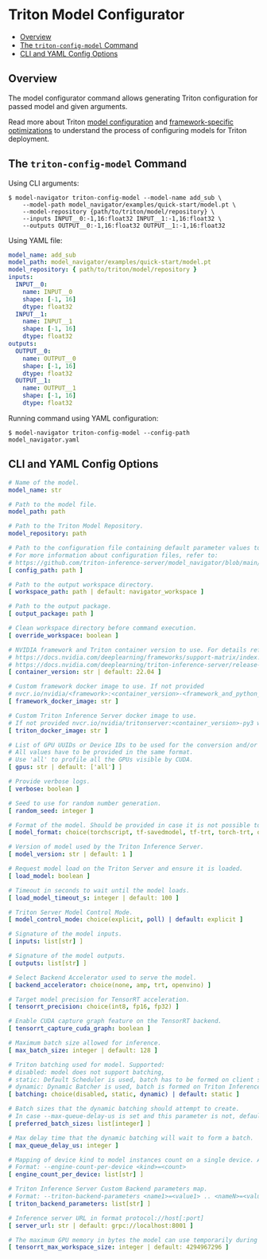 <!--
Copyright (c) 2021-2022, NVIDIA CORPORATION. All rights reserved.

Licensed under the Apache License, Version 2.0 (the "License");
you may not use this file except in compliance with the License.
You may obtain a copy of the License at

    http://www.apache.org/licenses/LICENSE-2.0

Unless required by applicable law or agreed to in writing, software
distributed under the License is distributed on an "AS IS" BASIS,
WITHOUT WARRANTIES OR CONDITIONS OF ANY KIND, either express or implied.
See the License for the specific language governing permissions and
limitations under the License.
-->

# Triton Model Configurator

<!-- START doctoc generated TOC please keep comment here to allow auto update -->
<!-- DON'T EDIT THIS SECTION, INSTEAD RE-RUN doctoc TO UPDATE -->

- [Overview](#overview)
- [The `triton-config-model` Command](#the-triton-config-model-command)
- [CLI and YAML Config Options](#cli-and-yaml-config-options)

<!-- END doctoc generated TOC please keep comment here to allow auto update -->

## Overview

The model configurator command allows generating Triton configuration for passed model and given arguments.

Read more about Triton [model configuration](https://github.com/triton-inference-server/server/blob/master/docs/model_configuration.md)
and [framework-specific optimizations](https://github.com/triton-inference-server/server/blob/master/docs/optimization.md#framework-specific-optimization)
to understand the process of configuring models for Triton deployment.

## The `triton-config-model` Command

Using CLI arguments:

```shell
$ model-navigator triton-config-model --model-name add_sub \
    --model-path model_navigator/examples/quick-start/model.pt \
    --model-repository {path/to/triton/model/repository} \
    --inputs INPUT__0:-1,16:float32 INPUT__1:-1,16:float32 \
    --outputs OUTPUT__0:-1,16:float32 OUTPUT__1:-1,16:float32
```

Using YAML file:

```yaml
model_name: add_sub
model_path: model_navigator/examples/quick-start/model.pt
model_repository: { path/to/triton/model/repository }
inputs:
  INPUT__0:
    name: INPUT__0
    shape: [-1, 16]
    dtype: float32
  INPUT__1:
    name: INPUT__1
    shape: [-1, 16]
    dtype: float32
outputs:
  OUTPUT__0:
    name: OUTPUT__0
    shape: [-1, 16]
    dtype: float32
  OUTPUT__1:
    name: OUTPUT__1
    shape: [-1, 16]
    dtype: float32
```

Running command using YAML configuration:

```shell
$ model-navigator triton-config-model --config-path model_navigator.yaml
```

## CLI and YAML Config Options

[comment]: <> (START_CONFIG_LIST)
```yaml
# Name of the model.
model_name: str

# Path to the model file.
model_path: path

# Path to the Triton Model Repository.
model_repository: path

# Path to the configuration file containing default parameter values to use.
# For more information about configuration files, refer to:
# https://github.com/triton-inference-server/model_navigator/blob/main/docs/run.md
[ config_path: path ]

# Path to the output workspace directory.
[ workspace_path: path | default: navigator_workspace ]

# Path to the output package.
[ output_package: path ]

# Clean workspace directory before command execution.
[ override_workspace: boolean ]

# NVIDIA framework and Triton container version to use. For details refer to
# https://docs.nvidia.com/deeplearning/frameworks/support-matrix/index.html and
# https://docs.nvidia.com/deeplearning/triton-inference-server/release-notes/index.html for details).
[ container_version: str | default: 22.04 ]

# Custom framework docker image to use. If not provided
# nvcr.io/nvidia/<framework>:<container_version>-<framework_and_python_version> will be used
[ framework_docker_image: str ]

# Custom Triton Inference Server docker image to use.
# If not provided nvcr.io/nvidia/tritonserver:<container_version>-py3 will be used
[ triton_docker_image: str ]

# List of GPU UUIDs or Device IDs to be used for the conversion and/or profiling.
# All values have to be provided in the same format.
# Use 'all' to profile all the GPUs visible by CUDA.
[ gpus: str | default: ['all'] ]

# Provide verbose logs.
[ verbose: boolean ]

# Seed to use for random number generation.
[ random_seed: integer ]

# Format of the model. Should be provided in case it is not possible to obtain format from model filename.
[ model_format: choice(torchscript, tf-savedmodel, tf-trt, torch-trt, onnx, trt) ]

# Version of model used by the Triton Inference Server.
[ model_version: str | default: 1 ]

# Request model load on the Triton Server and ensure it is loaded.
[ load_model: boolean ]

# Timeout in seconds to wait until the model loads.
[ load_model_timeout_s: integer | default: 100 ]

# Triton Server Model Control Mode.
[ model_control_mode: choice(explicit, poll) | default: explicit ]

# Signature of the model inputs.
[ inputs: list[str] ]

# Signature of the model outputs.
[ outputs: list[str] ]

# Select Backend Accelerator used to serve the model.
[ backend_accelerator: choice(none, amp, trt, openvino) ]

# Target model precision for TensorRT acceleration.
[ tensorrt_precision: choice(int8, fp16, fp32) ]

# Enable CUDA capture graph feature on the TensorRT backend.
[ tensorrt_capture_cuda_graph: boolean ]

# Maximum batch size allowed for inference.
[ max_batch_size: integer | default: 128 ]

# Triton batching used for model. Supported:
# disabled: model does not support batching,
# static: Default Scheduler is used, batch has to be formed on client side,
# dynamic: Dynamic Batcher is used, batch is formed on Triton Inference Server side.
[ batching: choice(disabled, static, dynamic) | default: static ]

# Batch sizes that the dynamic batching should attempt to create.
# In case --max-queue-delay-us is set and this parameter is not, default value will be --max-batch-size.
[ preferred_batch_sizes: list[integer] ]

# Max delay time that the dynamic batching will wait to form a batch.
[ max_queue_delay_us: integer ]

# Mapping of device kind to model instances count on a single device. Available devices: [cpu|gpu].
# Format: --engine-count-per-device <kind>=<count>
[ engine_count_per_device: list[str] ]

# Triton Inference Server Custom Backend parameters map.
# Format: --triton-backend-parameters <name1>=<value1> .. <nameN>=<valueN>
[ triton_backend_parameters: list[str] ]

# Inference server URL in format protocol://host[:port]
[ server_url: str | default: grpc://localhost:8001 ]

# The maximum GPU memory in bytes the model can use temporarily during execution for TensorRT acceleration.
[ tensorrt_max_workspace_size: integer | default: 4294967296 ]

```
[comment]: <> (END_CONFIG_LIST)
